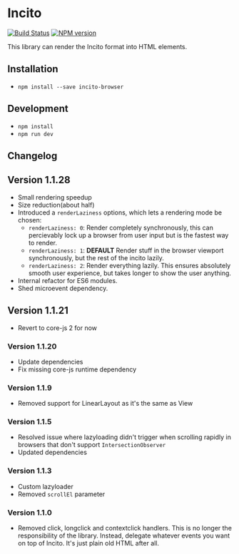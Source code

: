 # Incito

[![Build Status](https://travis-ci.org/shopgun/incito-browser.svg?branch=develop)](https://travis-ci.org/shopgun/incito-browser)
[![NPM version](https://img.shields.io/npm/v/incito-browser.svg?style=flat)](https://npmjs.org/package/incito-browser)

This library can render the Incito format into HTML elements.

## Installation

- `npm install --save incito-browser`

## Development

- `npm install`
- `npm run dev`

## Changelog

## Version 1.1.28

- Small rendering speedup
- Size reduction(about half)
- Introduced a `renderLaziness` options, which lets a rendering mode be chosen:
    - `renderLaziness: 0`: Render completely synchronously, this can percievably lock up a browser from user input but is the fastest way to render.
    - `renderLaziness: 1`: **DEFAULT** Render stuff in the browser viewport synchronously, but the rest of the incito lazily.
    - `renderLaziness: 2`: Render everything lazily. This ensures absolutely smooth user experience, but takes longer to show the user anything.
- Internal refactor for ES6 modules.
- Shed microevent dependency.

## Version 1.1.21

- Revert to core-js 2 for now

### Version 1.1.20

- Update dependencies
- Fix missing core-js runtime dependency

### Version 1.1.9

- Removed support for LinearLayout as it's the same as View

### Version 1.1.5

- Resolved issue where lazyloading didn't trigger when scrolling rapidly in browsers that don't support `IntersectionObserver`
- Updated dependencies

### Version 1.1.3

- Custom lazyloader
- Removed `scrollEl` parameter

### Version 1.1.0

- Removed click, longclick and contextclick handlers. This is no longer the responsibility of the library. Instead, delegate whatever events you want on top of Incito. It's just plain old HTML after all.
